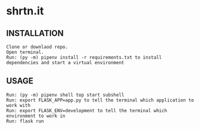 # shrtn.it

## INSTALLATION

    Clone or downlaod repo.
    Open terminal.
    Run: (py -m) pipenv install -r requirements.txt to install dependencies and start a virtual environment

## USAGE

    Run: (py -m) pipenv shell top start subshell
    Run: export FLASK_APP=app.py to tell the terminal which application to work with
    Run: export FLASK_ENV=development to tell the terminal which environment to work in
    Run: flask run
